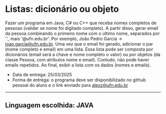 # Listas: dicionário ou objeto
  Fazer um programa em Java, C# ou C++ que receba nomes completos de pessoas (validar se nome foi digitado completo). A partir disso, gerar email da pessoa combinando o primeiro nome com o último nome, separados por '.', mais '@ufn.edu.br'. Por exemplo, João Pedro Garcia -> joao.garcia@ufn.edu.br. Uma vez que o email foi gerado, adicionar o par (nome completo e email) em uma lista. Essa lista pode ser composta por dicionários (email será a chave e nome completo o valor) ou por objetos (da classe Pessoa, com atributos nome e email). Contudo, não pode haver emails repetidos. Ao final, exibir a lista com os dados (nomes e emails).
  * Data de entrega: 25/03/2025
  * Forma de entrega: o programa deve ser disponibilizado no github pessoal do aluno e o link enviado para alexz@ufn.edu.br
---
## Linguagem escolhida: **JAVA**
```java

```
